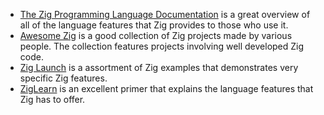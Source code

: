 * [The Zig Programming Language Documentation][documentation] is a great overview of all of the language features that Zig provides to those who use it.
* [Awesome Zig][awesome-zig] is a good collection of Zig projects made by various people. The collection features projects involving well developed Zig code.
* [Zig Launch][zig-launch] is a assortment of Zig examples that demonstrates very specific Zig features.
* [ZigLearn][zig-learn] is an excellent primer that explains the language features that Zig has to offer.

[awesome-zig]: https://github.com/nrdmn/awesome-zig
[documentation]: https://ziglang.org/documentation/master/
[zig-launch]: https://ziglaunch.org/
[zig-learn]: https://ziglearn.org/

